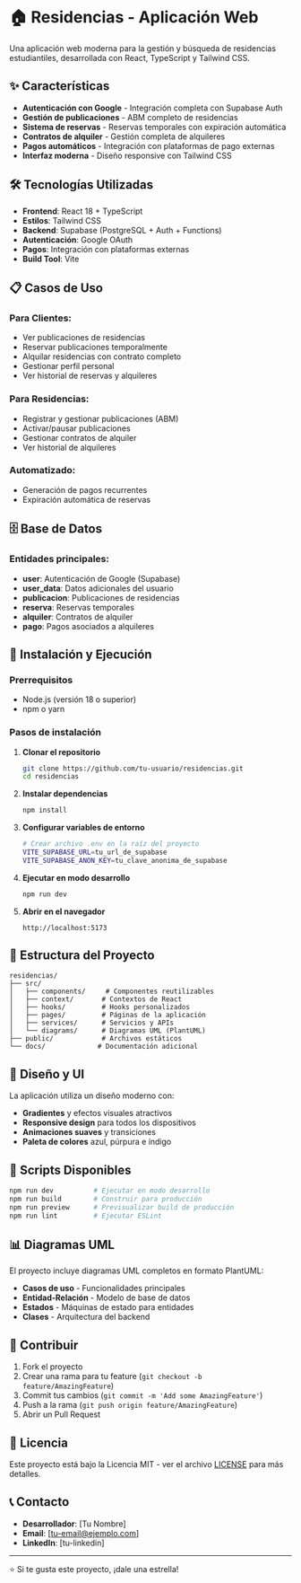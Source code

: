 # 🏠 Residencias - Aplicación Web

Una aplicación web moderna para la gestión y búsqueda de residencias estudiantiles, desarrollada con React, TypeScript y Tailwind CSS.

## ✨ Características

- **Autenticación con Google** - Integración completa con Supabase Auth
- **Gestión de publicaciones** - ABM completo de residencias
- **Sistema de reservas** - Reservas temporales con expiración automática
- **Contratos de alquiler** - Gestión completa de alquileres
- **Pagos automáticos** - Integración con plataformas de pago externas
- **Interfaz moderna** - Diseño responsive con Tailwind CSS

## 🛠️ Tecnologías Utilizadas

- **Frontend**: React 18 + TypeScript
- **Estilos**: Tailwind CSS
- **Backend**: Supabase (PostgreSQL + Auth + Functions)
- **Autenticación**: Google OAuth
- **Pagos**: Integración con plataformas externas
- **Build Tool**: Vite

## 📋 Casos de Uso

### Para Clientes:
- Ver publicaciones de residencias
- Reservar publicaciones temporalmente
- Alquilar residencias con contrato completo
- Gestionar perfil personal
- Ver historial de reservas y alquileres

### Para Residencias:
- Registrar y gestionar publicaciones (ABM)
- Activar/pausar publicaciones
- Gestionar contratos de alquiler
- Ver historial de alquileres

### Automatizado:
- Generación de pagos recurrentes
- Expiración automática de reservas

## 🗄️ Base de Datos

### Entidades principales:
- **user**: Autenticación de Google (Supabase)
- **user_data**: Datos adicionales del usuario
- **publicacion**: Publicaciones de residencias
- **reserva**: Reservas temporales
- **alquiler**: Contratos de alquiler
- **pago**: Pagos asociados a alquileres

## 🚀 Instalación y Ejecución

### Prerrequisitos
- Node.js (versión 18 o superior)
- npm o yarn

### Pasos de instalación

1. **Clonar el repositorio**
   ```bash
   git clone https://github.com/tu-usuario/residencias.git
   cd residencias
   ```

2. **Instalar dependencias**
   ```bash
   npm install
   ```

3. **Configurar variables de entorno**
   ```bash
   # Crear archivo .env en la raíz del proyecto
   VITE_SUPABASE_URL=tu_url_de_supabase
   VITE_SUPABASE_ANON_KEY=tu_clave_anonima_de_supabase
   ```

4. **Ejecutar en modo desarrollo**
   ```bash
   npm run dev
   ```

5. **Abrir en el navegador**
   ```
   http://localhost:5173
   ```

## 📁 Estructura del Proyecto

```
residencias/
├── src/
│   ├── components/     # Componentes reutilizables
│   ├── context/       # Contextos de React
│   ├── hooks/         # Hooks personalizados
│   ├── pages/         # Páginas de la aplicación
│   ├── services/      # Servicios y APIs
│   └── diagrams/      # Diagramas UML (PlantUML)
├── public/            # Archivos estáticos
└── docs/             # Documentación adicional
```

## 🎨 Diseño y UI

La aplicación utiliza un diseño moderno con:
- **Gradientes** y efectos visuales atractivos
- **Responsive design** para todos los dispositivos
- **Animaciones suaves** y transiciones
- **Paleta de colores** azul, púrpura e índigo

## 🔧 Scripts Disponibles

```bash
npm run dev          # Ejecutar en modo desarrollo
npm run build        # Construir para producción
npm run preview      # Previsualizar build de producción
npm run lint         # Ejecutar ESLint
```

## 📊 Diagramas UML

El proyecto incluye diagramas UML completos en formato PlantUML:
- **Casos de uso** - Funcionalidades principales
- **Entidad-Relación** - Modelo de base de datos
- **Estados** - Máquinas de estado para entidades
- **Clases** - Arquitectura del backend

## 🤝 Contribuir

1. Fork el proyecto
2. Crear una rama para tu feature (`git checkout -b feature/AmazingFeature`)
3. Commit tus cambios (`git commit -m 'Add some AmazingFeature'`)
4. Push a la rama (`git push origin feature/AmazingFeature`)
5. Abrir un Pull Request

## 📄 Licencia

Este proyecto está bajo la Licencia MIT - ver el archivo [LICENSE](LICENSE) para más detalles.

## 📞 Contacto

- **Desarrollador**: [Tu Nombre]
- **Email**: [tu-email@ejemplo.com]
- **LinkedIn**: [tu-linkedin]

---

⭐ Si te gusta este proyecto, ¡dale una estrella!
